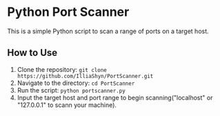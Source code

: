# Python Port Scanner
This is a simple Python script to scan a range of ports on a target host.

## How to Use
1. Clone the repository: `git clone https://github.com/IlliaShyn/PortScanner.git`
2. Navigate to the directory: `cd PortScanner`
3. Run the script: `python portscanner.py`
4. Input the target host and port range to begin scanning("localhost" or "127.0.0.1" to scann your machine).

